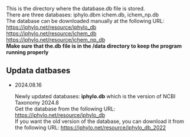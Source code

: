 This is the directory where the database.db file is stored.\
There are three databases: iphylo.dbm ichem.db, ichem_np.db \
The database can be downloaded manually at the following URL: \
https://iphylo.net/resource/iphylo_db \
https://iphylo.net/resource/ichem_db \
https://iphylo.net/resource/ichem_np_db \
<b> Make sure that the.db file is in the /data directory to keep the program running properly</b>

## Updata datbases
<ul>
    <li>2024.08.16 

Newly updated databases: **iphylo.db** which is the version of NCBI Taxonomy 2024.8 \
Get the database from the following URL: https://iphylo.net/resource/iphylo_db \
If you want the old version of the database, you can download it from the following URL: https://iphylo.net/resource/iphylo_db_2022
</ul>    
